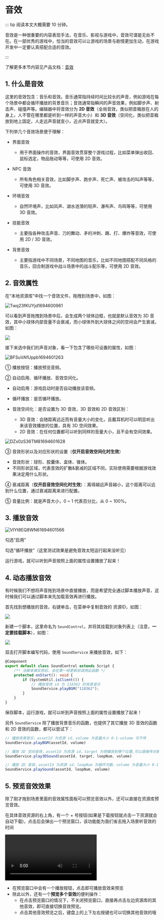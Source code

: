 # 音效

::: tip 阅读本文大概需要 10 分钟。

音效是一种很重要的内容表现手法，在音乐、影视与游戏中，音效可谓是无处不在。在一部优秀的游戏中，恰当的音效可以让游戏的场景与剧情更加生动，在游戏开发中一定要认真搭配合适的音效。

:::

了解更多本节内容见产品文档：[音效](https://docs.ark.online/GameplayObjects/SoundEffect.html)

## 1. 什么是音效

这里的音效包含：音乐和音效。音乐通常指持续时间比较长的声音，例如游戏在每个场景中都会循环播放的背景音乐；音效通常指瞬间的声音效果，例如脚步声、射击声、碰撞声等。编辑器中将音效分为 **2D 音效**（全局音效，类似把音箱放在人的身上，人不管在哪里都是听到一样的声音大小）和 **3D 音效**（空间化，类似把音箱放到地上固定，人走远声音就变小，近点声音就变大）。

下列举几个音效场景便于理解：

- 界面音效

  - 用于界面操作的音效，界面音效贯穿整个游戏过程，比如菜单弹出收回、鼠标选定，物品拖动等等，可使用 2D 音效。
- NPC 音效

  - 所有角色相关音效，比如脚步声、跑步声、死亡声、被攻击的叫声等等，可使用 3D 音效。
- 环境音效

  - 自然环境声，比如风声、湖水涟漪的轻声、瀑布声、鸟鸣等等，可使用 3D 音效。
- 技能音效

  - 主要指各种攻击声音、刀的舞动、矛的冲刺、踢、打、爆炸等音效，可使用 2D / 3D 音效。
- 背景音效

  - 主要指游戏中不同场景，不同地图的音乐，比如不同地图搭配不同风格的音乐，回合制游戏中战斗场景中的战斗配乐等，可使用 2D 音效。

## 2. 音效属性

在“本地资源库”中找一个音效文件，拖拽到场景中，如图：

![Twq23fKUYjd1694600961](https://arkimg.ark.online/Twq23fKUYjd1694600961.webp)

可以看到声音拖拽到场景中后，会生成两个球体边框，也就是默认音效为 3D 音效，其中小球体内部音量不会衰减，而小球体外到大球体之间的空间会产生衰减，如图：

![](https://wstatic-a1.233leyuan.com/productdocs/static/boxcnqBbEAcJKtjMQWRBBg7k9rb.png)

接下来选中我们的声音对象，看一下包含了哪些可设置的属性，如图：

![BFSuVAfUppb1694601263](https://arkimg.ark.online/BFSuVAfUppb1694601263.webp)

① 播放按钮：播放预览音频。

② 自动启用、循环播放、音效空间化。

* 自动启用：游戏启动时是否自动播放该音频。

* 循环播放：是否循环播放。
* 音效空间化：是否设置为 3D 音效，3D 音效和 2D 音效区别：
  * 3D 音效：会随距离远近而有音量大小的变化，且戴耳机时可以明显听出来该音效播放的位置，具有 3D 空间效果。
  * 2D 音效：在任何位置都可以听到同样的音量大小，且不会有空间效果。

![DZx0zS36TM81694601628](https://arkimg.ark.online/DZx0zS36TM81694601628.webp)

③ 音效形状以及对应形状的设置（**仅开启音效空间化时生效**）
* 音效形状：球形、胶囊体、盒体、锥体。
* 不同形状区域，代表音效的扩散&衰减的区域不同，实际使用需要根据游戏效果决定用什么形状。

④ 衰减距离（**仅开启音效空间化时生效**）：离得越远声音越小，这个距离可以远到什么位置，通过衰减距离来进行配置。

⑤ 音量比例：就是声音大小，0 ~ 1 代表百分比，从 0 ~ 100%。

## 3. 播放音效

![VIYt8EQ8WN61694601566](https://arkimg.ark.online/VIYt8EQ8WN61694601566.webp)

勾选“启用”

勾选“循环播放”（这里测试效果是避免音效太短运行起来没听见）

运行游戏，就可以听到声音按照上面的属性设置播放了起来！

## 4. 动态播放音效

有时候我们不想将声音拖到场景中直接播放，而是希望完全通过脚本播放声音，这时候我们可以通过脚本来先加载音效再进行播放。

首先找到想播放的音效，右键单击，在菜单中复制音效的 资源ID，如图：

![](https://wstatic-a1.233leyuan.com/productdocs/static/boxcntyRF0TVsKoI9wFrjOfmyOb.png)

新建一个脚本，这里命名为 `SoundControl`，并将其挂载到对象列表上（注意，**一定要挂载脚本**），如图：

![](https://wstatic-a1.233leyuan.com/productdocs/static/boxcnECrxU0NJCZc644WaZG6lag.png)

双击打开脚本编写代码，使用 `SoundService` 来播放音效，如下：

```typescript
@Component
export default class SoundControl extends Script {
    /** 当脚本被实例后，会在第一帧更新前调用此函数 */
    protected onStart(): void {
        if (SystemUtil.isClient()) {
            // 播放音效 id 为 118362 的背景音乐
            SoundService.playBGM("118362");
        }
    }
}
```

保存脚本，运行游戏，就可以听到声音按照上面的属性设置播放了起来！

另外 `SoundService` 除了播放背景音乐的函数，也提供了其它播放 3D 音效的函数和 2D 音效的函数，都可以尝试下：

```typescript
// 播放背景音乐，assetId 为资源 id，volume 为音量大小 0-1-volume 可不传
SoundService.playBGM(assetId, volume)

// 播放 3D 空间音效，assetId 为资源 id，target 为想播放到哪个位置,可以直接传对象的GameObjectID、对象、坐标，loopNum 为循环次数，volume 为音量大小 0-1
SoundService.play3DSound(assetId, target, loopNum, volume)

// 播放 2D 音效，assetId 为资源 id，loopNum 为循环次数，volume 为音量大小 0-1
SoundService.playSound(assetId, loopNum, volume)
```



## 5. 预览音效效果

除了刚才拖到场景里面的音效属性面板可以预览音效以外，还可以直接在资源库预览音效。

在具体音效资源的右上角，有一个 + 号按钮(如果是下载按钮就点击一下资源就会自动下载)，点击后会弹出一个预览窗口，该功能能为我们省去拖入场景听音效的时间

<video controls="" src="https://arkimg.ark.online/V3MTqlVRWbbsEL7f.mp4"></video>

* 在预览窗口中会有一个播放按钮，点击即可播放音效来预览
* 除此以外，还有一个**预览多个音效**的便利操作：
  * 在点击预览窗口的情况下，不关闭预览窗口，直接再点击左边资源库的其他音效，即可直接切换音效预览。
  * 点击其他音效预览之后，键盘上的上下左右按键也可以切换其他音效的哦